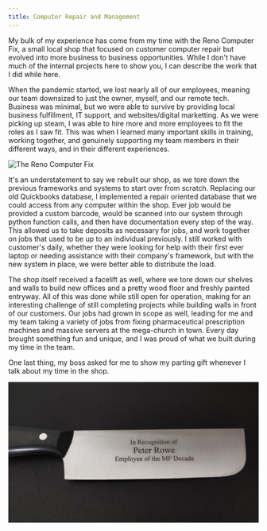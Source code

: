 ```yaml
---
title: Computer Repair and Management
---
```



My bulk of my experience has come from my time with the Reno Computer Fix, a small local shop that focused on customer computer repair but evolved into more business to business opportunities. While I don't have much of the internal projects here to show you, I can describe the work that I did while here.

When the pandemic started, we lost nearly all of our employees, meaning our team downsized to just the owner, myself, and our remote tech. Business was minimal, but we were able to survive by providing local business fulfillment, IT support, and websites/digital marketting. As we were picking up steam, I was able to hire more and more employees to fit the roles as I saw fit. This was when I learned many important skills in training, working together, and genuinely supporting my team members in their different ways, and in their different experiences.

![The Reno Computer Fix](/assets/images/Reno+Computer+Fix+Store+Front+1.jpg)

It's an understatement to say we rebuilt our shop, as we tore down the previous frameworks and systems to start over from scratch. Replacing our old Quickbooks database, I implemented a repair oriented database that we could access from any computer within the shop. Ever job would be provided a custom barcode, would be scanned into our system through python function calls, and then have documentation every step of the way. This allowed us to take deposits as necessary for jobs, and work together on jobs that used to be up to an individual previously. I still worked with customer's daily, whether they were looking for help with their first ever laptop or needing assistance with their company's framework, but with the new system in place, we were better able to distribute the load.

The shop itself received a facelift as well, where we tore down our shelves and walls to build new offices and a pretty wood floor and freshly painted entryway. All of this was done while still open for operation, making for an interesting challenge of still completing projects while building walls in front of our customers. Our jobs had grown in scope as well, leading for me and my team taking a variety of jobs from fixing pharmaceutical prescription machines and massive servers at the mega-church in town. Every day brought something fun and unique, and I was proud of what we built during my time in the team.

One last thing, my boss asked for me to show my parting gift whenever I talk about my time in the shop.

![A brand new knife that Justin engraved my name into, to help me while restarting in Finland](/assets/images/BlogPictures/photo_2022-02-15_13-46-51.jpg)
